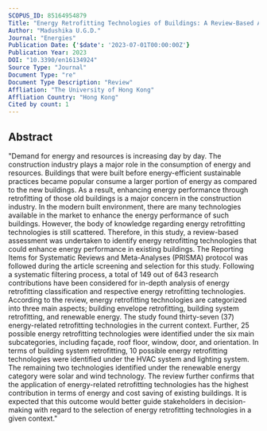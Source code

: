 ```yaml
---
SCOPUS_ID: 85164954879
Title: "Energy Retrofitting Technologies of Buildings: A Review-Based Assessment"
Author: "Madushika U.G.D."
Journal: "Energies"
Publication Date: {'$date': '2023-07-01T00:00:00Z'}
Publication Year: 2023
DOI: "10.3390/en16134924"
Source Type: "Journal"
Document Type: "re"
Document Type Description: "Review"
Affliation: "The University of Hong Kong"
Affliation Country: "Hong Kong"
Cited by count: 1
---
```


## Abstract
"Demand for energy and resources is increasing day by day. The construction industry plays a major role in the consumption of energy and resources. Buildings that were built before energy-efficient sustainable practices became popular consume a larger portion of energy as compared to the new buildings. As a result, enhancing energy performance through retrofitting of those old buildings is a major concern in the construction industry. In the modern built environment, there are many technologies available in the market to enhance the energy performance of such buildings. However, the body of knowledge regarding energy retrofitting technologies is still scattered. Therefore, in this study, a review-based assessment was undertaken to identify energy retrofitting technologies that could enhance energy performance in existing buildings. The Reporting Items for Systematic Reviews and Meta-Analyses (PRISMA) protocol was followed during the article screening and selection for this study. Following a systematic filtering process, a total of 149 out of 643 research contributions have been considered for in-depth analysis of energy retrofitting classification and respective energy retrofitting technologies. According to the review, energy retrofitting technologies are categorized into three main aspects; building envelope retrofitting, building system retrofitting, and renewable energy. The study found thirty-seven (37) energy-related retrofitting technologies in the current context. Further, 25 possible energy retrofitting technologies were identified under the six main subcategories, including façade, roof floor, window, door, and orientation. In terms of building system retrofitting, 10 possible energy retrofitting technologies were identified under the HVAC system and lighting system. The remaining two technologies identified under the renewable energy category were solar and wind technology. The review further confirms that the application of energy-related retrofitting technologies has the highest contribution in terms of energy and cost saving of existing buildings. It is expected that this outcome would better guide stakeholders in decision-making with regard to the selection of energy retrofitting technologies in a given context."

